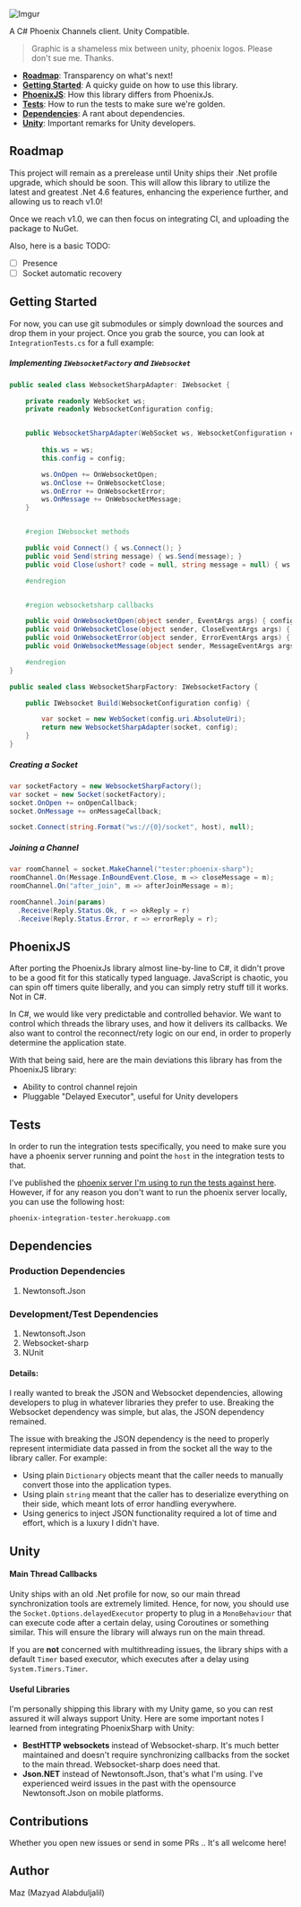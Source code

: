 
![Imgur](http://i.imgur.com/B8ClrWe.png)

A C# Phoenix Channels client. Unity Compatible.

> Graphic is a shameless mix between unity, phoenix logos. Please don't sue me. Thanks.

+ [**Roadmap**](#roadmap): Transparency on what's next!
+ [**Getting Started**](#getting-started): A quicky guide on how to use this library.
+ [**PhoenixJS**](#phoenixjs): How this library differs from PhoenixJs.
+ [**Tests**](#tests): How to run the tests to make sure we're golden.
+ [**Dependencies**](#dependencies): A rant about dependencies.
+ [**Unity**](#unity): Important remarks for Unity developers.

## Roadmap

This project will remain as a prerelease until Unity ships their .Net profile upgrade, which should be soon. This will allow this library to utilize the latest and greatest .Net 4.6 features, enhancing the experience further, and allowing us to reach v1.0!

Once we reach v1.0, we can then focus on integrating CI, and uploading the package to NuGet.

Also, here is a basic TODO:

- [ ] Presence
- [ ] Socket automatic recovery

## Getting Started

For now, you can use git submodules or simply download the sources and drop them in your project.
Once you grab the source, you can look at `IntegrationTests.cs` for a full example:

##### Implementing `IWebsocketFactory` and `IWebsocket`

```cs
public sealed class WebsocketSharpAdapter: IWebsocket {

	private readonly WebSocket ws;
	private readonly WebsocketConfiguration config;


	public WebsocketSharpAdapter(WebSocket ws, WebsocketConfiguration config) {
		
		this.ws = ws;
		this.config = config;

		ws.OnOpen += OnWebsocketOpen;
		ws.OnClose += OnWebsocketClose;
		ws.OnError += OnWebsocketError;
		ws.OnMessage += OnWebsocketMessage;
	}


	#region IWebsocket methods

	public void Connect() { ws.Connect(); }
	public void Send(string message) { ws.Send(message); }
	public void Close(ushort? code = null, string message = null) { ws.Close(); }

	#endregion


	#region websocketsharp callbacks

	public void OnWebsocketOpen(object sender, EventArgs args) { config.onOpenCallback(this); }
	public void OnWebsocketClose(object sender, CloseEventArgs args) { config.onCloseCallback(this, args.Code, args.Reason); }
	public void OnWebsocketError(object sender, ErrorEventArgs args) { config.onErrorCallback(this, args.Message); }
	public void OnWebsocketMessage(object sender, MessageEventArgs args) { config.onMessageCallback(this, args.Data); }

	#endregion
}

public sealed class WebsocketSharpFactory: IWebsocketFactory {

	public IWebsocket Build(WebsocketConfiguration config) {

		var socket = new WebSocket(config.uri.AbsoluteUri);
		return new WebsocketSharpAdapter(socket, config);
	}
}
```

##### Creating a Socket

```cs
var socketFactory = new WebsocketSharpFactory();
var socket = new Socket(socketFactory);
socket.OnOpen += onOpenCallback;
socket.OnMessage += onMessageCallback;

socket.Connect(string.Format("ws://{0}/socket", host), null);
```

##### Joining a Channel

```cs
var roomChannel = socket.MakeChannel("tester:phoenix-sharp");
roomChannel.On(Message.InBoundEvent.Close, m => closeMessage = m);
roomChannel.On("after_join", m => afterJoinMessage = m);

roomChannel.Join(params)
  .Receive(Reply.Status.Ok, r => okReply = r)
  .Receive(Reply.Status.Error, r => errorReply = r);
```

## PhoenixJS

After porting the PhoenixJs library almost line-by-line to C#, it didn't prove to be a good fit for this statically typed language. JavaScript is chaotic, you can spin off timers quite liberally, and you can simply retry stuff till it works. Not in C#.

In C#, we would like very predictable and controlled behavior. We want to control which threads the library uses, and how it delivers its callbacks. We also want to control the reconnect/rety logic on our end, in order to properly determine the application state.

With that being said, here are the main deviations this library has from the PhoenixJS library:

+ Ability to control channel rejoin
+ Pluggable "Delayed Executor", useful for Unity developers

## Tests

In order to run the integration tests specifically, you need to make sure you have a phoenix server running and point the `host` in the integration tests to that.

I've published the [phoenix server I'm using to run the tests against here][phoenix-integration-tests-repo]. However, if for any reason you don't want to run the phoenix server locally, you can use the following host:

```
phoenix-integration-tester.herokuapp.com
```

## Dependencies

### Production Dependencies

1. Newtonsoft.Json

### Development/Test Dependencies

1. Newtonsoft.Json
2. Websocket-sharp
3. NUnit

#### Details:

I really wanted to break the JSON and Websocket dependencies, allowing developers to plug in whatever libraries they prefer to use. Breaking the Websocket dependency was simple, but alas, the JSON dependency remained.

The issue with breaking the JSON dependency is the need to properly represent intermidiate data passed in from the socket all the way to the library caller. For example:

- Using plain `Dictionary` objects meant that the caller needs to manually convert those into the application types.
- Using plain `string` meant that the caller has to deserialize everything on their side, which meant lots of error handling everywhere.
- Using generics to inject JSON functionality required a lot of time and effort, which is a luxury I didn't have.

## Unity

#### Main Thread Callbacks

Unity ships with an old .Net profile for now, so our main thread synchronization tools are extremely limited. Hence, for now, you should use the `Socket.Options.delayedExecutor` property to plug in a `MonoBehaviour` that can execute code after a certain delay, using Coroutines or something similar. This will ensure the library will always run on the main thread.

If you are **not** concerned with multithreading issues, the library ships with a default `Timer` based executor, which executes after a delay using `System.Timers.Timer`.

#### Useful Libraries

I'm personally shipping this library with my Unity game, so you can rest assured it will always support Unity. Here are some important notes I learned from integrating PhoenixSharp with Unity:

- **BestHTTP websockets** instead of Websocket-sharp. It's much better maintained and doesn't require synchronizing callbacks from the socket to the main thread. Websocket-sharp does need that.
- **Json.NET** instead of Newtonsoft.Json, that's what I'm using. I've experienced weird issues in the past with the opensource Newtonsoft.Json on mobile platforms.

## Contributions

Whether you open new issues or send in some PRs .. It's all welcome here!

## Author

Maz (Mazyad Alabduljalil)

[phoenix-integration-tests-repo]: https://github.com/Mazyod/phoenix-integration-tester
